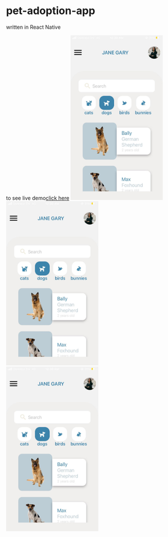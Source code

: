 # pet-adoption-app
written in React Native

to see live demo<a href="https://expo.dev/@bo3/PETADOPTION_APP">click here</a>
<img src="./329635255_1346036052916884_7672487567683351190_n.jpg" width='50%' />
<img src="./329635255_1346036052916884_7672487567683351190_n.jpg" width='50%'/>
<img src="./329635255_1346036052916884_7672487567683351190_n.jpg" width='50%'/>
